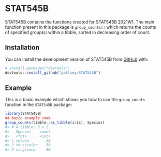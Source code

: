 
<!-- README.md is generated from README.Rmd. Please edit that file -->

# STAT545B

<!-- badges: start -->
<!-- badges: end -->

STAT545B contains the functions created for STAT545B 2021W1. The main
function present in this package is `group_counts()` which returns the
counts of specified group(s) within a tibble, sorted in decreasing order
of count.

## Installation

You can install the development version of STAT545B from
[GitHub](https://github.com/) with:

``` r
# install.packages("devtools")
devtools::install_github("pattiey/STAT545B")
```

## Example

This is a basic example which shows you how to use the `group_counts`
function in the `STAT545B` package:

``` r
library(STAT545B)
## basic example code
group_counts(tibble::as_tibble(iris), Species)
#> # A tibble: 3 × 2
#>   Species    count
#>   <fct>      <int>
#> 1 setosa        50
#> 2 versicolor    50
#> 3 virginica     50
```
